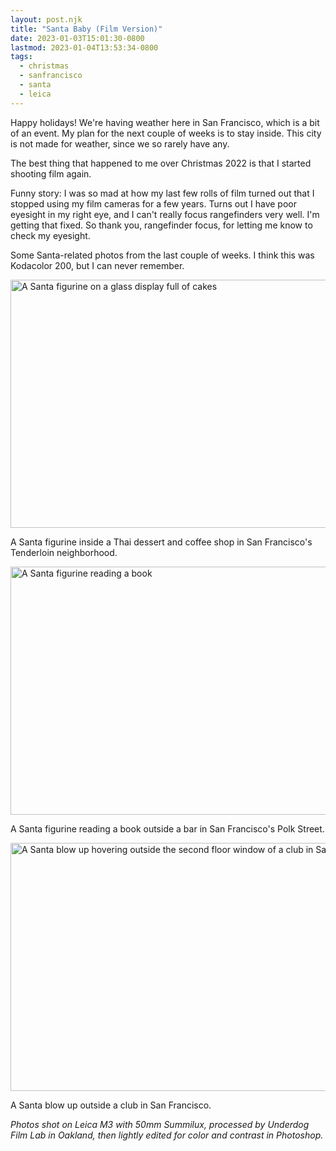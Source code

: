 ```yaml
---
layout: post.njk
title: "Santa Baby (Film Version)"
date: 2023-01-03T15:01:30-0800
lastmod: 2023-01-04T13:53:34-0800
tags:
  - christmas
  - sanfrancisco
  - santa
  - leica
---
```

Happy holidays! We're having weather here in San Francisco, which is a bit of an event. My plan for the next couple of weeks is to stay inside. This city is not made for weather, since we so rarely have any.

The best thing that happened to me over Christmas 2022 is that I started shooting film again. 

Funny story: I was so mad at how my last few rolls of film turned out that I stopped using my film cameras for a few years. Turns out I have poor eyesight in my right eye, and I can't really focus rangefinders very well. I'm getting that fixed. So thank you, rangefinder focus, for letting me know to check my eyesight.

Some Santa-related photos from the last couple of weeks. I think this was Kodacolor 200, but I can never remember.

<img src="/img/8b112e623a.png" width="600" height="397" alt="A Santa figurine on a glass display full of cakes" />

A Santa figurine inside a Thai dessert and coffee shop in San Francisco's Tenderloin neighborhood.

<img src="/img/eaa0e51e86.png" width="600" height="397" alt="A Santa figurine reading a book" />

A Santa figurine reading a book outside a bar in San Francisco's Polk Street.

<img src="/img/80f2061e08.png" width="600" height="397" alt="A Santa blow up hovering outside the second floor window of a club in San Francisco" />

A Santa blow up outside a club in San Francisco.

_Photos shot on Leica M3 with 50mm Summilux, processed by Underdog Film Lab in Oakland, then lightly edited for color and contrast in Photoshop._
